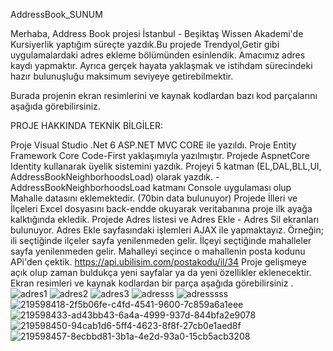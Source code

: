 AddressBook_SUNUM

Merhaba, Address Book projesi İstanbul - Beşiktaş Wissen Akademi'de Kursiyerlik yaptığım süreçte yazdık.Bu projede Trendyol,Getir gibi uygulamalardaki adres ekleme bölümünden esinlendik. Amacımız adres kaydı yapmaktır. Ayrıca gerçek hayata yaklaşmak ve istihdam sürecindeki hazır bulunuşluğu maksimum seviyeye getirebilmektir.

Burada projenin ekran resimlerini ve kaynak kodlardan bazı kod parçalarını aşağıda görebilirsiniz.

PROJE HAKKINDA TEKNİK BİLGİLER:

Proje Visual Studio .Net 6 ASP.NET MVC CORE ile yazıldı. Proje Entity Framework Core Code-First yaklaşımıyla yazılmıştır. Projede AspnetCore Identity kullanarak üyelik sistemini yazdık. Projeyi 5 katman (EL,DAL,BLL,UI, AddressBookNeighborhoodsLoad) olarak yazdık. -AddressBookNeighborhoodsLoad katmanı Console uygulaması olup Mahalle datasını eklemektedir. (70bin data bulunuyor) Projede İlleri ve İlçeleri Excel dosyasını back-endde okuyarak veritabanına proje ilk ayağa kalktığında ekledik. Projede Adres listesi ve Adres Ekle - Adres Sil ekranları bulunuyor. Adres Ekle sayfasındaki işlemleri AJAX ile yapmaktayız. Örneğin; ili seçtiğinde ilçeler sayfa yenilenmeden gelir. İlçeyi seçtiğinde mahalleler sayfa yenilenmeden gelir. Mahalleyi seçince o mahallenin posta kodunu APi'den çektik. https://api.ubilisim.com/postakodu/il/34 Proje gelişmeye açık olup zaman buldukça yeni sayfalar ya da yeni özellikler eklenecektir. Ekran resimleri ve kaynak kodlardan bir parça aşağıda görebilirsiniz .
![adres1](https://user-images.githubusercontent.com/73273677/220844077-6f10af68-c88a-4551-a8c3-d3eda05a8b54.PNG)
![adres2](https://user-images.githubusercontent.com/73273677/220844081-baa697e9-c472-4a94-83ea-d907a5b7d0f8.PNG)
![adres3](https://user-images.githubusercontent.com/73273677/220844089-69714dc8-260b-432a-8fd8-2721f9ee5d06.PNG)
![adresss](https://user-images.githubusercontent.com/73273677/220844195-5430a288-6b79-4808-bb32-69ae4af11809.png)
![adresssss](https://user-images.githubusercontent.com/73273677/220844208-2757bb4f-3d75-4b58-95d8-c95278883f63.png)
![219598418-2f5b06fe-c4fd-4541-9600-7c859a6a1eee](https://user-images.githubusercontent.com/73273677/220844249-b7657ad4-641b-4538-aed9-bffcbfc68ed3.png)
![219598433-ad43bb43-6a4a-4999-937d-844bfa2e9078](https://user-images.githubusercontent.com/73273677/220844277-704e8d8f-6434-427d-bbbd-d58249079b10.png)
![219598450-94cab1d6-5ff4-4623-8f8f-27cb0e1aed8f](https://user-images.githubusercontent.com/73273677/220844292-3f4381ba-808b-4611-8edb-dba4436384ec.png)
![219598457-8ecbbd81-3b1a-4e2d-93a0-15cb5acb3208](https://user-images.githubusercontent.com/73273677/220844312-05c8d771-5365-41d5-8982-836ce801791e.png)
